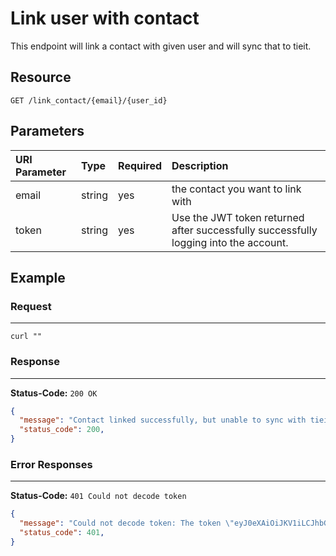 # Link user with contact

This endpoint will link a contact with given user and will sync that to tieit.


## Resource

```
GET /link_contact/{email}/{user_id}
```

## Parameters


URI Parameter | Type   | Required | Description
:------------ | :----- | :------- | :-----------------------------------------------------------------------------------
email         | string | yes      | the contact you want to link with
token         | string | yes      | Use the JWT token returned after successfully successfully logging into the account.

## Example

### Request

--------------------------------------------------------------------------------

```
curl ""
```

### Response

--------------------------------------------------------------------------------

**Status-Code:** `200 OK`

```json
{
  "message": "Contact linked successfully, but unable to sync with tieit",
  "status_code": 200,
}
```

### Error Responses

--------------------------------------------------------------------------------

**Status-Code:** `401 Could not decode token`

```json
{
  "message": "Could not decode token: The token \"eyJ0eXAiOiJKV1iLCJhbGciOiJIUzI1NiJ9.eyJzdWIiOjE3MiwiaXNzIjoiaHR0cDpcL1wvY29uZi1zdGcucHJvaHViLmlvXC9hcGlcL2F1dGhcL2xvZ2luIiwiaWF0IjoxNDg4NjU5MjQ4LCJleHAiOjE0ODkwOTEyNDgsIm5iZiI6MTQ4ODY1OTI0OCwianRpIjoiMzk3NTFjNGQ0NWJmYWUwMTY5MjBjMGNkYTU0ZTI2MWUifQ.hQrXeXEnEhgflmRbfM0klQfLKS_q6Z-q4QfM-VajYhc\" is an invalid JWS",
  "status_code": 401,
}
```
